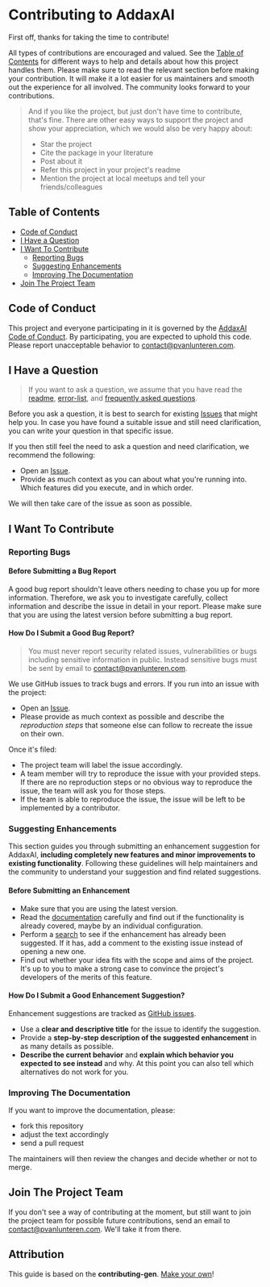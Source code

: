 # Contributing to AddaxAI

First off, thanks for taking the time to contribute!

All types of contributions are encouraged and valued. See the [Table of Contents](#table-of-contents) for different ways to help and details about how this project handles them. Please make sure to read the relevant section before making your contribution. It will make it a lot easier for us maintainers and smooth out the experience for all involved. The community looks forward to your contributions.

> And if you like the project, but just don't have time to contribute, that's fine. There are other easy ways to support the project and show your appreciation, which we would also be very happy about:
> - Star the project
> - Cite the package in your literature
> - Post about it
> - Refer this project in your project's readme
> - Mention the project at local meetups and tell your friends/colleagues

## Table of Contents

- [Code of Conduct](#code-of-conduct)
- [I Have a Question](#i-have-a-question)
- [I Want To Contribute](#i-want-to-contribute)
  - [Reporting Bugs](#reporting-bugs)
  - [Suggesting Enhancements](#suggesting-enhancements)
  - [Improving The Documentation](#improving-the-documentation)
- [Join The Project Team](#join-the-project-team)

## Code of Conduct

This project and everyone participating in it is governed by the
[AddaxAI Code of Conduct](https://github.com/PetervanLunteren/AddaxAI/blob/master/CODE_OF_CONDUCT.md).
By participating, you are expected to uphold this code. Please report unacceptable behavior
to <contact@pvanlunteren.com>.

## I Have a Question

> If you want to ask a question, we assume that you have read the [readme](https://github.com/PetervanLunteren/AddaxAI/blob/main/README.md), [error-list](https://github.com/PetervanLunteren/AddaxAI/blob/main/errors.md), and [frequently asked questions](https://github.com/PetervanLunteren/AddaxAI/blob/main/FAQ.md).

Before you ask a question, it is best to search for existing [Issues](https://github.com/PetervanLunteren/AddaxAI/issues) that might help you. In case you have found a suitable issue and still need clarification, you can write your question in that specific issue.

If you then still feel the need to ask a question and need clarification, we recommend the following:

- Open an [Issue](https://github.com/PetervanLunteren/AddaxAI/issues/new).
- Provide as much context as you can about what you're running into. Which features did you execute, and in which order.

We will then take care of the issue as soon as possible.

## I Want To Contribute

### Reporting Bugs

#### Before Submitting a Bug Report

A good bug report shouldn't leave others needing to chase you up for more information. Therefore, we ask you to investigate carefully, collect information and describe the issue in detail in your report. Please make sure that you are using the latest version before submitting a bug report.

#### How Do I Submit a Good Bug Report?

> You must never report security related issues, vulnerabilities or bugs including sensitive information in public. Instead sensitive bugs must be sent by email to <contact@pvanlunteren.com>.

We use GitHub issues to track bugs and errors. If you run into an issue with the project:

- Open an [Issue](https://github.com/PetervanLunteren/AddaxAI/issues/new).
- Please provide as much context as possible and describe the *reproduction steps* that someone else can follow to recreate the issue on their own.

Once it's filed:

- The project team will label the issue accordingly.
- A team member will try to reproduce the issue with your provided steps. If there are no reproduction steps or no obvious way to reproduce the issue, the team will ask you for those steps.
- If the team is able to reproduce the issue, the issue will be left to be implemented by a contributor.

### Suggesting Enhancements

This section guides you through submitting an enhancement suggestion for AddaxAI, **including completely new features and minor improvements to existing functionality**. Following these guidelines will help maintainers and the community to understand your suggestion and find related suggestions.

#### Before Submitting an Enhancement

- Make sure that you are using the latest version.
- Read the [documentation](https://github.com/PetervanLunteren/AddaxAI/blob/main/README.md) carefully and find out if the functionality is already covered, maybe by an individual configuration.
- Perform a [search](https://github.com/PetervanLunteren/AddaxAI/issues) to see if the enhancement has already been suggested. If it has, add a comment to the existing issue instead of opening a new one.
- Find out whether your idea fits with the scope and aims of the project. It's up to you to make a strong case to convince the project's developers of the merits of this feature.

#### How Do I Submit a Good Enhancement Suggestion?

Enhancement suggestions are tracked as [GitHub issues](https://github.com/PetervanLunteren/AddaxAI/issues).

- Use a **clear and descriptive title** for the issue to identify the suggestion.
- Provide a **step-by-step description of the suggested enhancement** in as many details as possible.
- **Describe the current behavior** and **explain which behavior you expected to see instead** and why. At this point you can also tell which alternatives do not work for you.

### Improving The Documentation

If you want to improve the documentation, please:
- fork this repository
- adjust the text accordingly
- send a pull request

The maintainers will then review the changes and decide whether or not to merge.

## Join The Project Team

If you don't see a way of contributing at the moment, but still want to join the project team for possible future contributions, send an email to <contact@pvanlunteren.com>. We'll take it from there.

## Attribution
This guide is based on the **contributing-gen**. [Make your own](https://github.com/bttger/contributing-gen)!
